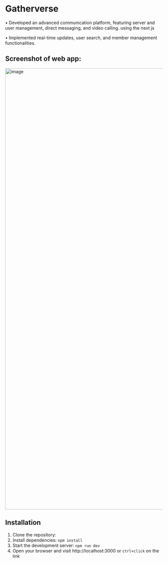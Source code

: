 # Gatherverse
• Developed an advanced communication platform, featuring server and user management, direct messaging, and video
calling.
using the next js

• Implemented real-time updates, user search, and member management functionalities.

## Screenshot of web app:
<img width="1407" alt="image" 
 src="https://utfs.io/f/mJvRnIkXEid5hKFM7btuSbW2FIKR9CTzktOLxgM7f5Gque3a">

 ## Installation

 1. Clone the repository:
 2. Install dependencies: `npm install`
 3. Start the development server: `npm run dev`
 4. Open your browser and visit http://localhost:3000 or `ctrl+click` on the link


